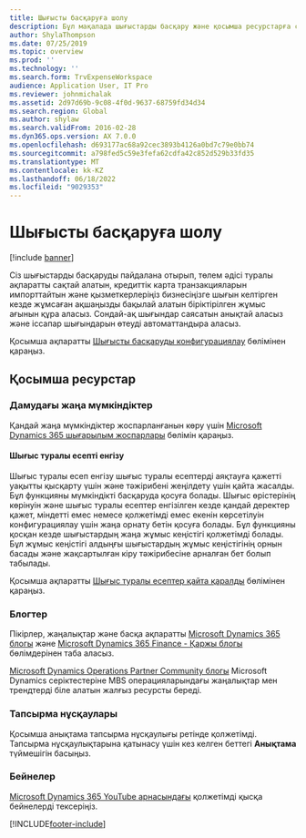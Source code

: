 ```yaml
---
title: Шығысты басқаруға шолу
description: Бұл мақалада шығыстарды басқару және қосымша ресурстарға сілтемелер туралы жалпы ақпарат берілген. Сіз шығыстарды басқаруды пайдалана отырып, төлем әдісі туралы ақпаратты сақтай алатын, кредиттік карта транзакцияларын импорттайтын және қызметкерлеріңіз бизнесіңізге шығын келтірген кезде жұмсаған ақшаңызды бақылай алатын біріктірілген жұмыс ағынын құра аласыз.
author: ShylaThompson
ms.date: 07/25/2019
ms.topic: overview
ms.prod: ''
ms.technology: ''
ms.search.form: TrvExpenseWorkspace
audience: Application User, IT Pro
ms.reviewer: johnmichalak
ms.assetid: 2d97d69b-9c08-4f0d-9637-68759fd34d34
ms.search.region: Global
ms.author: shylaw
ms.search.validFrom: 2016-02-28
ms.dyn365.ops.version: AX 7.0.0
ms.openlocfilehash: d693177ac68a92cec3893b4126a0bd7c79e0bb74
ms.sourcegitcommit: a798fed5c59e3fefa62cdfa42c852d529b33fd35
ms.translationtype: MT
ms.contentlocale: kk-KZ
ms.lasthandoff: 06/18/2022
ms.locfileid: "9029353"
---
```

# <a name="expense-management-overview"></a>Шығысты басқаруға шолу

[!include [banner](../includes/banner.md)]

Сіз шығыстарды басқаруды пайдалана отырып, төлем әдісі туралы ақпаратты сақтай алатын, кредиттік карта транзакцияларын импорттайтын және қызметкерлеріңіз бизнесіңізге шығын келтірген кезде жұмсаған ақшаңызды бақылай алатын біріктірілген жұмыс ағынын құра аласыз. Сондай-ақ шығындар саясатын анықтай аласыз және іссапар шығындарын өтеуді автоматтандыра аласыз.

Қосымша ақпаратты [Шығысты басқаруды конфигурациялау](plan-expense-management.md) бөлімінен қараңыз.

## <a name="additional-resources"></a>Қосымша ресурстар

### <a name="whats-new-and-in-development"></a>Дамудағы жаңа мүмкіндіктер

Қандай жаңа мүмкіндіктер жоспарланғанын көру үшін [Microsoft Dynamics 365 шығарылым жоспарлары](/dynamics365/release-plans/) бөлімін қараңыз.

#### <a name="expense-report-entry"></a>Шығыс туралы есепті енгізу

Шығыс туралы есеп енгізу шығыс туралы есептерді аяқтауға қажетті уақытты қысқарту үшін және тәжірибені жеңілдету үшін қайта жасалды. Бұл функцияны мүмкіндікті басқаруда қосуға болады. Шығыс өрістерінің көрінуін және шығыс туралы есептер енгізілген кезде қандай деректер қажет, міндетті емес немесе қолжетімді емес екенін көрсетілуін конфигурациялау үшін жаңа орнату бетін қосуға болады. Бұл функцияны қосқан кезде шығыстардың жаңа жұмыс кеңістігі қолжетімді болады. Бұл жұмыс кеңістігі алдыңғы шығыстардың жұмыс кеңістігінің орнын басады және жақсартылған кіру тәжірибесіне арналған бет болып табылады.

Қосымша ақпаратты [Шығыс туралы есептер қайта қаралды](ExpenseWorkspaceNew.md) бөлімінен қараңыз.

### <a name="blogs"></a>Блогтер

Пікірлер, жаңалықтар және басқа ақпаратты [Microsoft Dynamics 365 блогы](https://community.dynamics.com/b/msftdynamicsblog?c=Enterprise) және [Microsoft Dynamics 365 Finance - Қаржы блогы](https://community.dynamics.com/365/financeandoperations/b/financials) бөлімдерінен таба аласыз.

[Microsoft Dynamics Operations Partner Community блогы](https://community.dynamics.com/partner/b/operationspartnercommunityblog) Microsoft Dynamics серіктестеріне MBS операцияларындағы жаңалықтар мен трендтерді біле алатын жалғыз ресурсты береді.

### <a name="task-guides"></a>Тапсырма нұсқаулары

Қосымша анықтама тапсырма нұсқаулығы ретінде қолжетімді. Тапсырма нұсқаулықтарына қатынасу үшін кез келген беттегі **Анықтама** түймешігін басыңыз.

### <a name="videos"></a>Бейнелер

[Microsoft Dynamics 365 YouTube арнасындағы](https://www.youtube.com/channel/UCJGCg4rB3QSs8y_1FquelBQ) қолжетімді қысқа бейнелерді тексеріңіз.


[!INCLUDE[footer-include](../includes/footer-banner.md)]